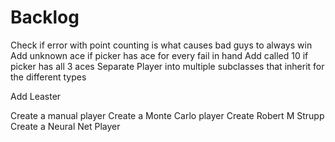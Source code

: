# Backlog

Check if error with point counting is what causes bad guys to always win
Add unknown ace if picker has ace for every fail in hand
Add called 10 if picker has all 3 aces
Separate Player into multiple subclasses that inherit for the different types

Add Leaster

Create a manual player
Create a Monte Carlo player
Create Robert M Strupp
Create a Neural Net Player